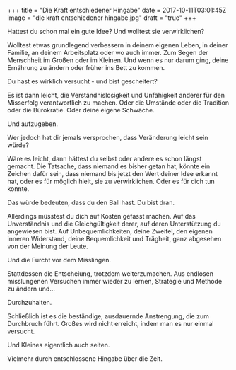 +++
title = "Die Kraft entschiedener Hingabe"
date = 2017-10-11T03:01:45Z
image = "die kraft entschiedener hingabe.jpg"
draft = "true"
+++

Hattest du schon mal ein gute Idee? Und wolltest sie verwirklichen? 

Wolltest etwas grundlegend verbessern in deinem eigenen Leben, in deiner Familie, an deinem Arbeitsplatz oder wo auch immer. Zum Segen der Menschheit im Großen oder im Kleinen. Und wenn es nur darum ging, deine Ernährung zu ändern oder früher ins Bett zu kommen.

Du hast es wirklich versucht - und bist gescheitert?

Es ist dann leicht, die Verständnislosigkeit und Unfähigkeit anderer für den Misserfolg verantwortlich zu machen. Oder die Umstände oder die Tradition oder die Bürokratie. Oder deine eigene Schwäche.

Und aufzugeben.

Wer jedoch hat dir jemals versprochen, dass Veränderung leicht sein würde?

Wäre es leicht, dann hättest du selbst oder andere es schon längst gemacht. Die Tatsache, dass niemand es bisher getan hat, könnte ein Zeichen dafür sein, dass niemand bis jetzt den Wert deiner Idee erkannt hat, oder es für möglich hielt, sie zu verwirklichen. Oder es für dich tun konnte.

Das würde bedeuten, dass du den Ball hast. Du bist dran.

Allerdings müsstest du dich auf Kosten gefasst machen. Auf das Unverständnis und die Gleichgültigkeit derer, auf deren Unterstützung du angewiesen bist. Auf Unbequemlichkeiten, deine Zweifel, den eigenen inneren Widerstand, deine Bequemlichkeit und Trägheit, ganz abgesehen von der Meinung der Leute.

Und die Furcht vor dem Misslingen.

Stattdessen die Entscheiung, trotzdem weiterzumachen. Aus endlosen misslungenen Versuchen immer wieder zu lernen, Strategie und Methode zu ändern und...

Durchzuhalten.

Schließlich ist es die beständige, ausdauernde Anstrengung, die zum Durchbruch führt. Großes wird nicht erreicht, indem man es nur einmal versucht. 

Und Kleines eigentlich auch selten.

Vielmehr durch entschlossene Hingabe über die Zeit.